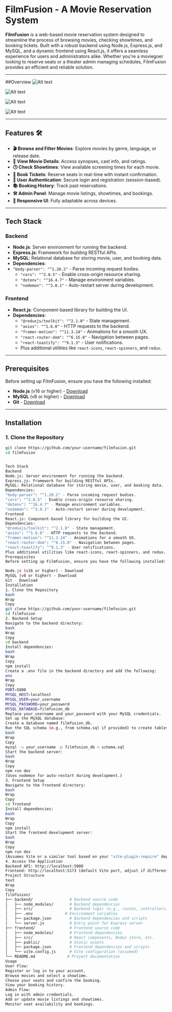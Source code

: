 # FilmFusion - A Movie Reservation System


**FilmFusion** is a web-based movie reservation system designed to streamline the process of browsing movies, checking showtimes, and booking tickets. Built with a robust backend using Node.js, Express.js, and MySQL, and a dynamic frontend using React.js, it offers a seamless experience for users and administrators alike. Whether you're a moviegoer looking to reserve seats or a theater admin managing schedules, FilmFusion provides an efficient and reliable solution.

---
##Overview
![Alt text](https://github.com/aadityabinod/dbms/blob/main/home)

![Alt text](https://github.com/aadityabinod/taskmanager/blob/main/2.png)

![Alt text](https://github.com/aadityabinod/taskmanager/blob/main/3.png)

![Alt text](https://github.com/aadityabinod/taskmanager/blob/main/5.png)

---

## Features 🛠️
- **🎬 Browse and Filter Movies**: Explore movies by genre, language, or release date.
- **🎥 View Movie Details**: Access synopses, cast info, and ratings.
- **🕒 Check Showtimes**: View available screening times for each movie.
- **🎫 Book Tickets**: Reserve seats in real-time with instant confirmation.
- **🔐 User Authentication**: Secure login and registration (session-based).
- **📚 Booking History**: Track past reservations.
- **🛠 Admin Panel**: Manage movie listings, showtimes, and bookings.
- **📱 Responsive UI**: Fully adaptable across devices.

---

## Tech Stack

### Backend
- **Node.js**: Server environment for running the backend.
- **Express.js**: Framework for building RESTful APIs.
- **MySQL**: Relational database for storing movie, user, and booking data.
- **Dependencies**:
- `"body-parser": "^1.20.2"` - Parse incoming request bodies.
  - `"cors": "^2.8.5"` - Enable cross-origin resource sharing.
  - `"dotenv": "^16.4.7"` - Manage environment variables.
  - `"nodemon": "^3.0.1"` - Auto-restart server during development.

### Frontend
- **React.js**: Component-based library for building the UI.
- **Dependencies**:
  - `"@reduxjs/toolkit": "^2.1.0"` - State management.
  - `"axios": "^1.6.0"` - HTTP requests to the backend.
  - `"framer-motion": "^11.3.24"` - Animations for a smooth UX.
  - `"react-router-dom": "^6.15.0"` - Navigation between pages.
  - `"react-toastify": "^9.1.3"` - User notifications.
  - Plus additional utilities like `react-icons`, `react-spinners`, and `redux`.

---

## Prerequisites
Before setting up FilmFusion, ensure you have the following installed:
- **Node.js** (v16 or higher) - [Download](https://nodejs.org/)
- **MySQL** (v8 or higher) - [Download](https://www.mysql.com/downloads/)
- **Git** - [Download](https://git-scm.com/downloads)

---

## Installation

### 1. Clone the Repository
```bash
git clone https://github.com/your-username/filmfusion.git
cd filmfusion


Tech Stack
Backend
Node.js: Server environment for running the backend.
Express.js: Framework for building RESTful APIs.
MySQL: Relational database for storing movie, user, and booking data.
Dependencies:
"body-parser": "^1.20.2" - Parse incoming request bodies.
"cors": "^2.8.5" - Enable cross-origin resource sharing.
"dotenv": "^16.4.7" - Manage environment variables.
"nodemon": "^3.0.1" - Auto-restart server during development.
Frontend
React.js: Component-based library for building the UI.
Dependencies:
"@reduxjs/toolkit": "^2.1.0" - State management.
"axios": "^1.6.0" - HTTP requests to the backend.
"framer-motion": "^11.3.24" - Animations for a smooth UX.
"react-router-dom": "^6.15.0" - Navigation between pages.
"react-toastify": "^9.1.3" - User notifications.
Plus additional utilities like react-icons, react-spinners, and redux.
Prerequisites
Before setting up FilmFusion, ensure you have the following installed:

Node.js (v16 or higher) - Download
MySQL (v8 or higher) - Download
Git - Download
Installation
1. Clone the Repository
bash
Wrap
Copy
git clone https://github.com/your-username/filmfusion.git
cd filmfusion
2. Backend Setup
Navigate to the backend directory:
bash
Wrap
Copy
cd backend
Install dependencies:
bash
Wrap
Copy
npm install
Create a .env file in the backend directory and add the following:
env
Wrap
Copy
PORT=5000
MYSQL_HOST=localhost
MYSQL_USER=your_username
MYSQL_PASSWORD=your_password
MYSQL_DATABASE=filmfusion_db
Replace your_username and your_password with your MySQL credentials.
Set up the MySQL database:
Create a database named filmfusion_db.
Run the SQL schema (e.g., from schema.sql if provided) to create tables:
bash
Wrap
Copy
mysql -u your_username -p filmfusion_db < schema.sql
Start the backend server:
bash
Wrap
Copy
npm run dev
(Uses nodemon for auto-restart during development.)
3. Frontend Setup
Navigate to the frontend directory:
bash
Wrap
Copy
cd frontend
Install dependencies:
bash
Wrap
Copy
npm install
Start the frontend development server:
bash
Wrap
Copy
npm run dev
(Assumes Vite or a similar tool based on your "vite-plugin-require" dependency.)
4. Access the Application
Backend API: http://localhost:5000
Frontend: http://localhost:5173 (default Vite port, adjust if different)
Project Structure
text
Wrap
Copy
filmfusion/
├── backend/                # Backend source code
│   ├── node_modules/       # Backend dependencies
│   ├── src/                # Backend logic (e.g., routes, controllers)
│   ├── .env              # Environment variables
│   ├── package.json        # Backend dependencies and scripts
│   └── server.js           # Entry point for Express server
├── frontend/               # Frontend source code
│   ├── node_modules/       # Frontend dependencies
│   ├── src/                # React components, Redux store, etc.
│   ├── public/             # Static assets
│   ├── package.json        # Frontend dependencies and scripts
│   └── vite.config.js      # Vite configuration (assumed)
└── README.md              # Project documentation
Usage
User Flow:
Register or log in to your account.
Browse movies and select a showtime.
Choose your seats and confirm the booking.
View your booking history.
Admin Flow:
Log in with admin credentials.
Add or update movie listings and showtimes.
Monitor seat availability and bookings.

